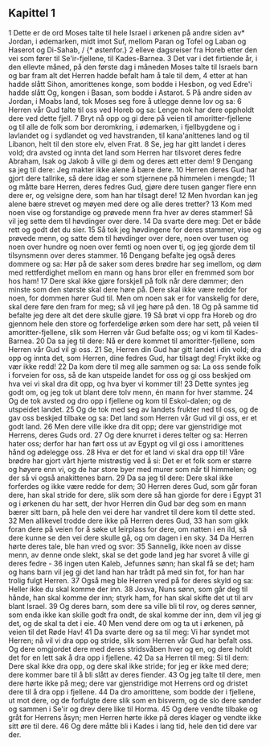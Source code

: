 ## Kapittel 1

1 Dette er de ord Moses talte til hele Israel i ørkenen på andre siden av* Jordan, i ødemarken, midt imot Suf, mellom Paran og Tofel og Laban og Haserot og Di-Sahab, / {* østenfor.}
2 elleve dagsreiser fra Horeb etter den vei som fører til Se'ir-fjellene, til Kades-Barnea.
3 Det var i det firtiende år, i den ellevte måned, på den første dag i måneden Moses talte til Israels barn og bar fram alt det Herren hadde befalt ham å tale til dem,
4 etter at han hadde slått Sihon, amorittenes konge, som bodde i Hesbon, og ved Edre'i hadde slått Og, kongen i Basan, som bodde i Astarot.
5 På andre siden av Jordan, i Moabs land, tok Moses seg fore å utlegge denne lov og sa:
6 Herren vår Gud talte til oss ved Horeb og sa: Lenge nok har dere oppholdt dere ved dette fjell.
7 Bryt nå opp og gi dere på veien til amoritter-fjellene og til alle de folk som bor deromkring, i ødemarken, i fjellbygdene og i lavlandet og i sydlandet og ved havstranden, til kana'anittenes land og til Libanon, helt til den store elv, elven Frat.
8 Se, jeg har gitt landet i deres vold; dra avsted og innta det land som Herren har tilsvoret deres fedre Abraham, Isak og Jakob å ville gi dem og deres ætt etter dem!
9 Dengang sa jeg til dere: Jeg makter ikke alene å bære dere.
10 Herren deres Gud har gjort dere tallrike, så dere idag er som stjernene på himmelen i mengde;
11 og måtte bare Herren, deres fedres Gud, gjøre dere tusen ganger flere enn dere er, og velsigne dere, som han har tilsagt dere!
12 Men hvordan kan jeg alene bære strevet og møyen med dere og alle deres tretter?
13 Kom med noen vise og forstandige og prøvede menn fra hver av deres stammer! Så vil jeg sette dem til høvdinger over dere.
14 Da svarte dere meg: Det er både rett og godt det du sier.
15 Så tok jeg høvdingene for deres stammer, vise og prøvede menn, og satte dem til høvdinger over dere, noen over tusen og noen over hundre og noen over femti og noen over ti, og jeg gjorde dem til tilsynsmenn over deres stammer.
16 Dengang befalte jeg også deres dommere og sa: Hør på de saker som deres brødre har seg imellom, og døm med rettferdighet mellom en mann og hans bror eller en fremmed som bor hos ham!
17 Dere skal ikke gjøre forskjell på folk når dere dømmer; den minste som den største skal dere høre på. Dere skal ikke være redde for noen, for dommen hører Gud til. Men om noen sak er for vanskelig for dere, skal dere føre den fram for meg; så vil jeg høre på den.
18 Og på samme tid befalte jeg dere alt det dere skulle gjøre.
19 Så brøt vi opp fra Horeb og dro gjennom hele den store og forferdelige ørken som dere har sett, på veien til amoritter-fjellene, slik som Herren vår Gud befalte oss; og vi kom til Kades-Barnea.
20 Da sa jeg til dere: Nå er dere kommet til amoritter-fjellene, som Herren vår Gud vil gi oss.
21 Se, Herren din Gud har gitt landet i din vold; dra opp og innta det, som Herren, dine fedres Gud, har tilsagt deg! Frykt ikke og vær ikke redd!
22 Da kom dere til meg alle sammen og sa: La oss sende folk i forveien for oss, så de kan utspeide landet for oss og gi oss beskjed om hva vei vi skal dra dit opp, og hva byer vi kommer til!
23 Dette syntes jeg godt om, og jeg tok ut blant dere tolv menn, én mann for hver stamme.
24 Og de tok avsted og dro opp i fjellene og kom til Eskol-dalen; og de utspeidet landet.
25 Og de tok med seg av landets frukter ned til oss, og de gav oss beskjed tilbake og sa: Det land som Herren vår Gud vil gi oss, er et godt land.
26 Men dere ville ikke dra dit opp; dere var gjenstridige mot Herrens, deres Guds ord.
27 Og dere knurret i deres telter og sa: Herren hater oss; derfor har han ført oss ut av Egypt og vil gi oss i amorittenes hånd og ødelegge oss.
28 Hva er det for et land vi skal dra opp til! Våre brødre har gjort vårt hjerte mistrøstig ved å si: Det er et folk som er større og høyere enn vi, og de har store byer med murer som når til himmelen; og der så vi også anakittenes barn.
29 Da sa jeg til dere: Dere skal ikke forferdes og ikke være redde for dem;
30 Herren deres Gud, som går foran dere, han skal stride for dere, slik som dere så han gjorde for dere i Egypt
31 og i ørkenen du har sett, der hvor Herren din Gud bar deg som en mann bærer sitt barn, på hele den vei dere har vandret til dere kom til dette sted.
32 Men allikevel trodde dere ikke på Herren deres Gud,
33 han som gikk foran dere på veien for å søke ut leirplass for dere, om natten i en ild, så dere kunne se den vei dere skulle gå, og om dagen i en sky.
34 Da Herren hørte deres tale, ble han vred og svor:
35 Sannelig, ikke noen av disse menn, av denne onde slekt, skal se det gode land jeg har svoret å ville gi deres fedre -
36 ingen uten Kaleb, Jefunnes sønn; han skal få se det; ham og hans barn vil jeg gi det land han har trådt på med sin fot, for han har trolig fulgt Herren.
37 Også meg ble Herren vred på for deres skyld og sa: Heller ikke du skal komme der inn.
38 Josva, Nuns sønn, som går deg til hånde, han skal komme der inn; styrk ham, for han skal skifte det ut til arv blant Israel.
39 Og deres barn, som dere sa ville bli til rov, og deres sønner, som enda ikke kan skille godt fra ondt, de skal komme der inn, dem vil jeg gi det, og de skal ta det i eie.
40 Men vend dere om og ta ut i ørkenen, på veien til det Røde Hav!
41 Da svarte dere og sa til meg: Vi har syndet mot Herren; nå vil vi dra opp og stride, slik som Herren vår Gud har befalt oss. Og dere omgjordet dere med deres stridsvåben hver og en, og dere holdt det for en lett sak å dra opp i fjellene.
42 Da sa Herren til meg: Si til dem: Dere skal ikke dra opp, og dere skal ikke stride; for jeg er ikke med dere; dere kommer bare til å bli slått av deres fiender.
43 Og jeg talte til dere, men dere hørte ikke på meg; dere var gjenstridige mot Herrens ord og dristet dere til å dra opp i fjellene.
44 Da dro amorittene, som bodde der i fjellene, ut mot dere, og de forfulgte dere slik som en bisverm, og de slo dere sønder og sammen i Se'ir og drev dere like til Horma.
45 Og dere vendte tilbake og gråt for Herrens åsyn; men Herren hørte ikke på deres klager og vendte ikke sitt øre til dere.
46 Og dere måtte bli i Kades i lang tid, hele den tid dere var der.
